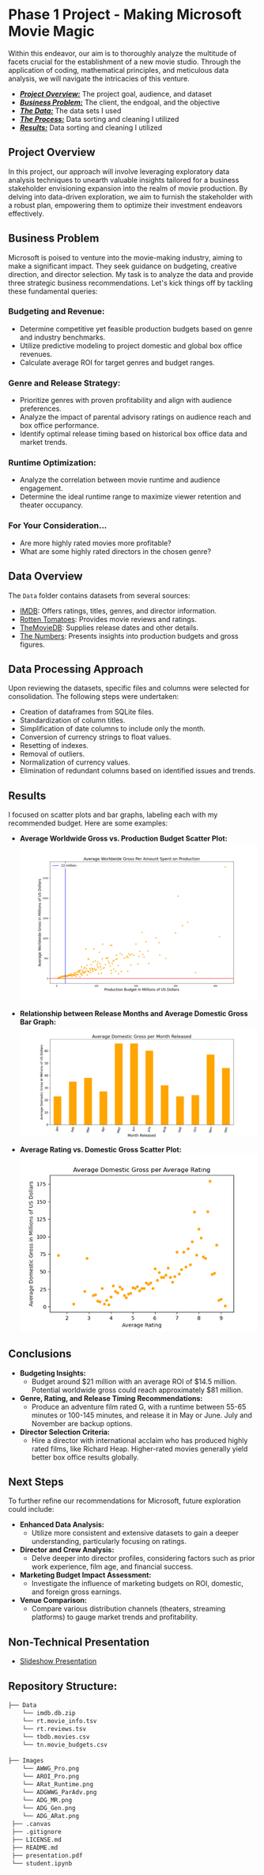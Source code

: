 # Phase 1 Project - Making Microsoft Movie Magic

Within this endeavor, our aim is to thoroughly analyze the multitude of facets crucial for the establishment of a new movie studio. Through the application of coding, mathematical principles, and meticulous data analysis, we will navigate the intricacies of this venture.

* [***Project Overview:***](#project-overview) The project goal, audience, and dataset
* [***Business Problem:***](#business-problem) The client, the endgoal, and the objective
* [***The Data:***](#the-data) The data sets I used
* [***The Process:***](#the-process) Data sorting and cleaning I utilized
* [***Results:***](#results) Data sorting and cleaning I utilized

## Project Overview

In this project, our approach will involve leveraging exploratory data analysis techniques to unearth valuable insights tailored for a business stakeholder envisioning expansion into the realm of movie production. By delving into data-driven exploration, we aim to furnish the stakeholder with a robust plan, empowering them to optimize their investment endeavors effectively.

## Business Problem

Microsoft is poised to venture into the movie-making industry, aiming to make a significant impact. They seek guidance on budgeting, creative direction, and director selection. My task is to analyze the data and provide three strategic business recommendations.
Let's kick things off by tackling these fundamental queries:

### Budgeting and Revenue:
- Determine competitive yet feasible production budgets based on genre and industry benchmarks.
- Utilize predictive modeling to project domestic and global box office revenues.
- Calculate average ROI for target genres and budget ranges.

### Genre and Release Strategy:
- Prioritize genres with proven profitability and align with audience preferences.
- Analyze the impact of parental advisory ratings on audience reach and box office performance.
- Identify optimal release timing based on historical box office data and market trends.

### Runtime Optimization:
- Analyze the correlation between movie runtime and audience engagement.
- Determine the ideal runtime range to maximize viewer retention and theater occupancy.


### For Your Consideration... 
* Are more highly rated movies more profitable?
* What are some highly rated directors in the chosen genre?

## Data Overview

The `Data` folder contains datasets from several sources:

- [IMDB](https://www.imdb.com/): Offers ratings, titles, genres, and director information.
- [Rotten Tomatoes](https://www.rottentomatoes.com/): Provides movie reviews and ratings.
- [TheMovieDB](https://www.themoviedb.org/): Supplies release dates and other details.
- [The Numbers](https://www.the-numbers.com/): Presents insights into production budgets and gross figures.

## Data Processing Approach

Upon reviewing the datasets, specific files and columns were selected for consolidation. The following steps were undertaken:

- Creation of dataframes from SQLite files.
- Standardization of column titles.
- Simplification of date columns to include only the month.
- Conversion of currency strings to float values.
- Resetting of indexes.
- Removal of outliers.
- Normalization of currency values.
- Elimination of redundant columns based on identified issues and trends.


## Results

I focused on scatter plots and bar graphs, labeling each with my recommended budget. Here are some examples:

- **Average Worldwide Gross vs. Production Budget Scatter Plot:**
  ![Average Worldwide Gross vs. Production Budget Scatter Plot](https://github.com/KMalinga/dsc-phase-1-project-v2-4/blob/master/average_worldwide_gross.png)

- **Relationship between Release Months and Average Domestic Gross Bar Graph:**
  ![Relationship between Release Months and Average Domestic Gross Bar Graph](https://github.com/KMalinga/dsc-phase-1-project-v2-4/blob/master/average_domestic_gross.png)

- **Average Rating vs. Domestic Gross Scatter Plot:**
  ![Average Rating vs. Domestic Gross Scatter Plot](https://github.com/KMalinga/dsc-phase-1-project-v2-4/blob/master/avgrat_Domestic_Gross_in_USD_scatter.png)

## Conclusions

- **Budgeting Insights:**
  - Budget around $21 million with an average ROI of $14.5 million. Potential worldwide gross could reach approximately $81 million.
- **Genre, Rating, and Release Timing Recommendations:**
  - Produce an adventure film rated G, with a runtime between 55-65 minutes or 100-145 minutes, and release it in May or June. July and November are backup options.
- **Director Selection Criteria:**
  - Hire a director with international acclaim who has produced highly rated films, like Richard Heap. Higher-rated movies generally yield better box office results globally.

## Next Steps

To further refine our recommendations for Microsoft, future exploration could include:

- **Enhanced Data Analysis:**
  - Utilize more consistent and extensive datasets to gain a deeper understanding, particularly focusing on ratings.
- **Director and Crew Analysis:**
  - Delve deeper into director profiles, considering factors such as prior work experience, film age, and financial success.
- **Marketing Budget Impact Assessment:**
  - Investigate the influence of marketing budgets on ROI, domestic, and foreign gross earnings.
- **Venue Comparison:**
  - Compare various distribution channels (theaters, streaming platforms) to gauge market trends and profitability.

## Non-Technical Presentation

- [Slideshow Presentation](https://github.com/KMalinga/dsc-phase-1-project-v2-4/blob/master/presentation.pdf)

## Repository Structure:

    ├── Data
        └── imdb.db.zip
        └── rt.movie_info.tsv
        └── rt.reviews.tsv
        └── tbdb.movies.csv
        └── tn.movie_budgets.csv

    ├── Images
        └── AWWG_Pro.png
        └── AROI_Pro.png
        └── ARat_Runtime.png
        └── ADGWWG_ParAdv.png
        └── ADG_MR.png
        └── ADG_Gen.png
        └── ADG_ARat.png
     ├── .canvas
     ├── .gitignore
     ├── LICENSE.md
     ├── README.md
     ├── presentation.pdf
     └── student.ipynb

